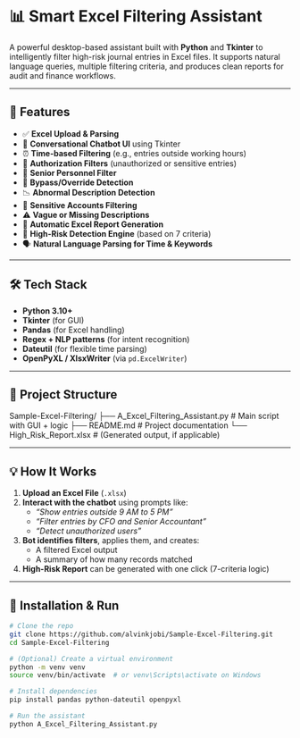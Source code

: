 # 📊 Smart Excel Filtering Assistant

A powerful desktop-based assistant built with **Python** and **Tkinter** to intelligently filter high-risk journal entries in Excel files. It supports natural language queries, multiple filtering criteria, and produces clean reports for audit and finance workflows.

---

## 🚀 Features

- ✅ **Excel Upload & Parsing**
- 🧠 **Conversational Chatbot UI** using Tkinter
- ⏰ **Time-based Filtering** (e.g., entries outside working hours)
- 🔐 **Authorization Filters** (unauthorized or sensitive entries)
- 👤 **Senior Personnel Filter**
- 🔄 **Bypass/Override Detection**
- 📉 **Abnormal Description Detection**
- 🧾 **Sensitive Accounts Filtering**
- ⚠️ **Vague or Missing Descriptions**
- 📄 **Automatic Excel Report Generation**
- 🎯 **High-Risk Detection Engine** (based on 7 criteria)
- 🗣️ **Natural Language Parsing for Time & Keywords**

---

## 🛠️ Tech Stack

- **Python 3.10+**
- **Tkinter** (for GUI)
- **Pandas** (for Excel handling)
- **Regex + NLP patterns** (for intent recognition)
- **Dateutil** (for flexible time parsing)
- **OpenPyXL / XlsxWriter** (via `pd.ExcelWriter`)

---

## 📁 Project Structure

Sample-Excel-Filtering/
├── A_Excel_Filtering_Assistant.py # Main script with GUI + logic
├── README.md # Project documentation
└── High_Risk_Report.xlsx # (Generated output, if applicable)


---

## 💡 How It Works

1. **Upload an Excel File** (`.xlsx`)
2. **Interact with the chatbot** using prompts like:
   - _“Show entries outside 9 AM to 5 PM”_
   - _“Filter entries by CFO and Senior Accountant”_
   - _“Detect unauthorized users”_
3. **Bot identifies filters**, applies them, and creates:
   - A filtered Excel output
   - A summary of how many records matched
4. **High-Risk Report** can be generated with one click (7-criteria logic)

---

## 🧪 Installation & Run

```bash
# Clone the repo
git clone https://github.com/alvinkjobi/Sample-Excel-Filtering.git
cd Sample-Excel-Filtering

# (Optional) Create a virtual environment
python -m venv venv
source venv/bin/activate  # or venv\Scripts\activate on Windows

# Install dependencies
pip install pandas python-dateutil openpyxl

# Run the assistant
python A_Excel_Filtering_Assistant.py
